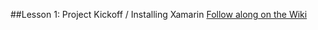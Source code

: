 ##Lesson 1: Project Kickoff / Installing Xamarin
[Follow along on the Wiki](https://github.com/NashXam/nashville-historic-markers/wiki/Lesson-1)